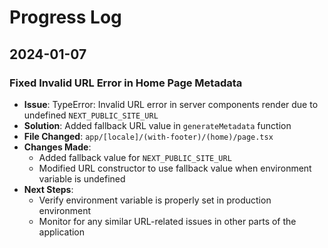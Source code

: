 # Progress Log

## 2024-01-07
### Fixed Invalid URL Error in Home Page Metadata
- **Issue**: TypeError: Invalid URL error in server components render due to undefined `NEXT_PUBLIC_SITE_URL`
- **Solution**: Added fallback URL value in `generateMetadata` function
- **File Changed**: `app/[locale]/(with-footer)/(home)/page.tsx`
- **Changes Made**: 
  - Added fallback value for `NEXT_PUBLIC_SITE_URL`
  - Modified URL constructor to use fallback value when environment variable is undefined
- **Next Steps**:
  - Verify environment variable is properly set in production environment
  - Monitor for any similar URL-related issues in other parts of the application 